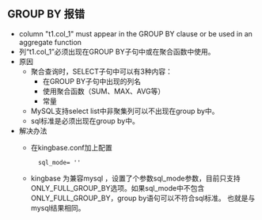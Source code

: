 ## GROUP BY 报错
- column "t1.col_1" must appear in the GROUP BY clause or be used in an aggregate function
- 列“t1.col_1”必须出现在GROUP BY子句中或在聚合函数中使用。
- 原因
	- 聚合查询时，SELECT子句中可以有3种内容：
		- 在GROUP BY子句中出现的列名
		- 使用聚合函数（SUM、MAX、AVG等）
		- 常量
	- MySQL支持select list中非聚集列可以不出现在group by中。
	- sql标准是必须出现在group by中。
- 解决办法
	- 在kingbase.conf加上配置

			sql_mode= ''
	- kingbase 为兼容mysql ，设置了个参数sql_mode参数，目前只支持ONLY_FULL_GROUP_BY选项。如果sql_mode中不包含ONLY_FULL_GROUP_BY，group by语句可以不符合sql标准。 也就是与mysql结果相同。 